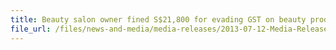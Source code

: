 ```yaml
---
title: Beauty salon owner fined S$21,800 for evading GST on beauty products 
file_url: /files/news-and-media/media-releases/2013-07-12-Media-Release.pdf
---
```

